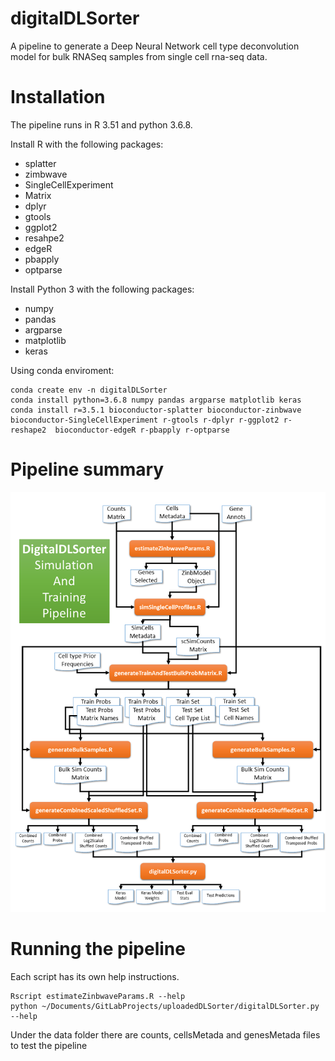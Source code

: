 # digitalDLSorter
A pipeline to generate a Deep Neural Network cell type deconvolution model for bulk RNASeq samples from single cell rna-seq data.

# Installation
The pipeline runs in R 3.51 and python 3.6.8.

Install R with the following packages: 
- splatter
- zimbwave
- SingleCellExperiment
- Matrix
- dplyr
- gtools
- ggplot2
- resahpe2
- edgeR
- pbapply
- optparse

Install Python 3 with the following packages:
- numpy
- pandas
- argparse
- matplotlib
- keras

Using conda enviroment:
```
conda create env -n digitalDLSorter
conda install python=3.6.8 numpy pandas argparse matplotlib keras
conda install r=3.5.1 bioconductor-splatter bioconductor-zinbwave bioconductor-SingleCellExperiment r-gtools r-dplyr r-ggplot2 r-reshape2  bioconductor-edgeR r-pbapply r-optparse
```

# Pipeline summary

![Pipeline Graph](PipelineScript.png)

# Running the pipeline

Each script has its own help instructions.
```
Rscript estimateZinbwaveParams.R --help
python ~/Documents/GitLabProjects/uploadedDLSorter/digitalDLSorter.py --help
```

Under the data folder there are counts, cellsMetada and genesMetada files to test the pipeline



